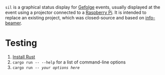 `sil` is a graphical status display for [Gefolge](https://github.com/dasgefolge) events, usually displayed at the event using a projector connected to a [Raspberry Pi](https://www.raspberrypi.com/). It is intended to replace an existing project, which was closed-source and based on [info-beamer](https://info-beamer.com/).

# Testing

1. [Install Rust](https://www.rust-lang.org/learn/get-started#installing-rust)
2. `cargo run -- --help` for a list of command-line options
3. <code>cargo run -- <em>your options here</em></code>
